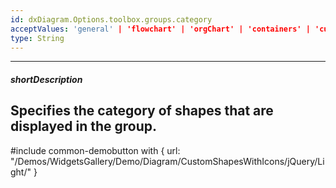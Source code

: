 ```yaml
---
id: dxDiagram.Options.toolbox.groups.category
acceptValues: 'general' | 'flowchart' | 'orgChart' | 'containers' | 'custom'
type: String
---
```

---
##### shortDescription
Specifies the category of shapes that are displayed in the group.
---
#include common-demobutton with {
    url: "/Demos/WidgetsGallery/Demo/Diagram/CustomShapesWithIcons/jQuery/Light/"
}
